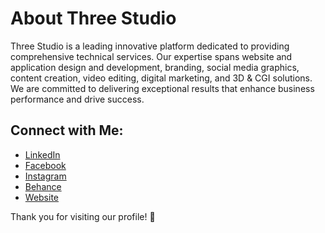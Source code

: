 # About Three Studio   
Three Studio is a leading innovative platform dedicated to providing comprehensive technical services. Our expertise spans website and application design and development, branding, social media graphics, content creation, video editing, digital marketing, and 3D & CGI solutions. We are committed to delivering exceptional results that enhance business performance and drive success.



## Connect with Me:  
- [LinkedIn](https://www.linkedin.com/company/three-studio3/)
- [Facebook](https://www.facebook.com/profile.php?id=61566919827214)
- [Instagram](https://www.instagram.com/three_studio.3/)
- [Behance](https://www.behance.net/threestudio4?fbclid=IwY2xjawF7F5pleHRuA2FlbQIxMAABHU7LtkSnHtdkUHS_hyfSJrHBB5tL62mMLzDhrkgfzzb7U9SlFdpRem_utw_aem_fX0jY1V6_7lGC_XdPMDryw)  
- [Website](https://3studio.com)  

Thank you for visiting our profile! 🚀  


<!--
**3-studio/3-studio** is a ✨ _special_ ✨ repository because its `README.md` (this file) appears on your GitHub profile.

Here are some ideas to get you started:

- 🔭 I’m currently working on ...
- 🌱 I’m currently learning ...
- 👯 I’m looking to collaborate on ...
- 🤔 I’m looking for help with ...
- 💬 Ask me about ...
- 📫 How to reach me: ...
- 😄 Pronouns: ...
- ⚡ Fun fact: ...
-->
